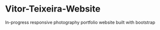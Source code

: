 Vitor-Teixeira-Website
======================
In-progress responsive photography portfolio website built with bootstrap
